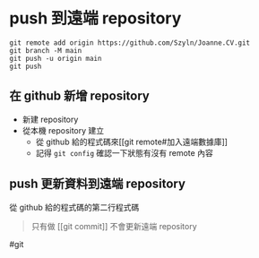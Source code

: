 # push 到遠端 repository
```
git remote add origin https://github.com/Szyln/Joanne.CV.git
git branch -M main
git push -u origin main
git push
```


## 在 github 新增 repository
- 新建 repository
- 從本機 repository 建立
	- 從 github 給的程式碼來[[git remote#加入遠端數據庫]]
	- 記得 `git config` 確認一下狀態有沒有 remote 內容

## push 更新資料到遠端 repository
從 github 給的程式碼的第二行程式碼

>只有做 [[git commit]] 不會更新遠端 repository

#git